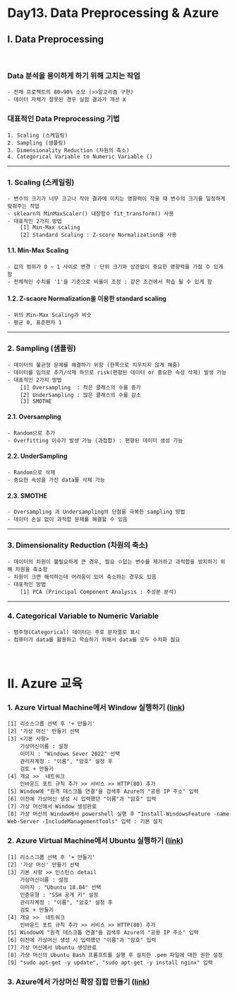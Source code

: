 # Day13. Data Preprocessing & Azure

## I. Data Preprocessing
<br>

### Data 분석을 용이하게 하기 위해 고치는 작업
    - 전체 프로젝트의 80~90% 소모 (>>알고리즘 구현)
    - 데이터 자체가 잘못된 경우 실험 결과가 개선 X

### 대표적인 Data Preprocessing 기법
    1. Scaling (스케일링)
    2. Sampling (샘플링)
    3. Dimensionality Reduction (차원의 축소)
    4. Categorical Variable to Numeric Variable ()
------
### 1. Scaling (스케일링)
    - 변수의 크기가 너무 크고나 작아 결과에 미치는 영향력이 작을 때 변수의 크기를 일정하게 맞춰주는 작업
    - sklearn의 MinMaxScaler() 내장함수 fit_transform() 사용
    - 대표적인 2가지 방법
        [1] Min-Max scaling
        [2] Standard Scaling : Z-score Normalization을 사용
#### 1.1. Min-Max Scaling    
    - 값의 범위가 0 ~ 1 사이로 변경 : 단위 크기와 상관없이 중요한 영향력을 가질 수 있게 함
    - 전체적인 수치를 '1'을 기준으로 비율이 조정 : 같은 조건에서 학습 될 수 있게 함
#### 1.2. Z-scaore Normalization을 이용한 standard scaling
    - 위의 Min-Max Scaling과 비슷
    - 평균 0, 표준편차 1
------
### 2. Sampling (샘플링)
    - 데이터의 불균형 문제를 해결하기 위함 (한쪽으로 치우치지 않게 해줌)
    - 데이터를 임의로 추가/삭제 하므로 risk(편향된 데이터 or 중요한 속성 삭제) 발생 가능
    - 대표적인 2가지 방법
        [1] Oversampling  : 적은 클래스의 수를 증가
        [2] UnderSampling : 많은 클래스의 수를 감소
        [3] SMOTHE
#### 2.1. Oversampling
    - Random으로 추가
    - Overfitting 이슈가 발생 가능 (과접합) : 편향된 데이터 생성 가능
#### 2.2. UnderSampling
    - Random으로 삭제
    - 중요한 속성을 가진 data를 삭제 가능
#### 2.3. SMOTHE
    - Oversampling 과 Undersampling의 단점을 극복한 sampling 방법
    - 데이터 손실 없이 과적합 문제를 해결할 수 있음
------
### 3. Dimensionality Reduction (차원의 축소)
    - 데이터의 차원이 불필요하게 큰 경우, 필요 ㅇ덦는 변수를 제거하고 과적합을 방지하기 위해 차원을 축소함
    - 차원이 크면 해석하는데 어려움이 있어 축소하는 경우도 있음
    - 대표적인 방법
        [1] PCA (Principal Component Analysis : 주성분 분석)
------
### 4. Categorical Variable to Numeric Variable
    - 범주형(Categorical) 데이터는 주로 문자열로 표시
    - 컴퓨터가 data를 활용하고 학습하기 위해서 data를 모두 수치화 필요

<br>


# II. Azure 교육
### 1. Azure Virtual Machine에서 Window 실행하기 ([link](https://learn.microsoft.com/ko-kr/azure/virtual-machines/windows/quick-create-portal))
    [1] 리소스그룹 선택 후 '+ 만들기'
    [2] '가상 머신' 만들기 선택
    [3] <기본 사항>
        가상머신이름 : 설정
        이미지 : "Windows Sever 2022" 선택
        관리자계정 : "이름", "암호" 설정 후
        검토 + 만들기
    [4] 개요 >>  네트워크
        인바운드 포트 규칙 추가 >> 서비스 >> HTTP(80) 추가
    [5] Window에 "원격 데스크톱 연결"을 검색후 Azure의 "공용 IP 주소" 입력
    [6] 이전에 가상머신 생성 시 입력했던 "이름"과 "암호" 입력
    [7] 가상 머신에서 Window 생성완료
    [8] 가상 머신의 Window에서 powershell 실행 후 "Install-WindowsFeature -name Web-Server -IncludeManagementTools" 입력 : 기본 설치

### 2. Azure Virtual Machine에서 Ubuntu 실행하기 ([link](https://learn.microsoft.com/ko-kr/azure/virtual-machines/linux/quick-create-portal))
    [1] 리소스그룹 선택 후 '+ 만들기'
    [2] '가상 머신' 만들기 선택
    [3] 기본 사항 >> 인스턴스 detail
        가상머신이름 : 설정
        이미지 : "Ubuntu 18.04" 선택
        인증유형 : "SSH 공개 키" 설정
        관리자계정 : "이름", "암호" 설정 후
        검토 + 만들기
    [4] 개요 >>  네트워크
        인바운드 포트 규칙 추가 >> 서비스 >> HTTP(80) 추가
    [5] Window에 "원격 데스크톱 연결"을 검색후 Azure의 "공용 IP 주소" 입력
    [6] 이전에 가상머신 생성 시 입력했던 "이름"과 "암호" 입력
    [7] 가상 머신에서 Ubuntu 생성완료
    [8] 가상 머신의 Ubuntu Bash 프롬프트를 실행 후 설치한 .pem 파일에 대한 권한 설정
    [9] "sudo apt-get -y update", "sudo apt-get -y install nginx" 입력

### 3. Azure에서 가상머신 확장 집합 만들기 ([link](https://learn.microsoft.com/ko-kr/azure/virtual-machine-scale-sets/quick-create-portal))



